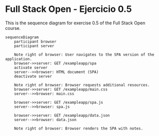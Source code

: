 # Full Stack Open - Ejercicio 0.5

This is the sequence diagram for exercise 0.5 of the Full Stack Open course.

```mermaid
sequenceDiagram
    participant browser
    participant server

    Note right of browser: User navigates to the SPA version of the application.
    browser->>server: GET /exampleapp/spa
    activate server
    server-->>browser: HTML document (SPA)
    deactivate server

    Note right of browser: Browser requests additional resources.
    browser->>server: GET /exampleapp/main.css
    server-->>browser: main.css

    browser->>server: GET /exampleapp/spa.js
    server-->>browser: spa.js

    browser->>server: GET /exampleapp/data.json
    server-->>browser: data.json

    Note right of browser: Browser renders the SPA with notes.
```